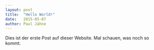```yaml
---
layout: post
title:  "Hello World!"
date:   2015-05-07
author: Paul Jähne
---
```


Dies ist der erste Post auf dieser Website. Mal schauen, was noch so kommt.
